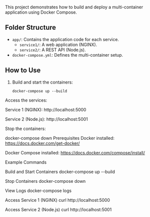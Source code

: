 This project demonstrates how to build and deploy a multi-container application using Docker Compose.

## Folder Structure

- `app/`: Contains the application code for each service.
  - `service1/`: A web application (NGINX).
  - `service2/`: A REST API (Node.js).
- `docker-compose.yml`: Defines the multi-container setup.

## How to Use

1. Build and start the containers:
   ```
   docker-compose up --build
Access the services:

Service 1 (NGINX): http://localhost:5000

Service 2 (Node.js): http://localhost:5001

Stop the containers:



docker-compose down
Prerequisites
Docker installed: https://docs.docker.com/get-docker/

Docker Compose installed: https://docs.docker.com/compose/install/

Example Commands


Build and Start Containers
docker-compose up --build


Stop Containers
docker-compose down


View Logs
docker-compose logs


Access Service 1 (NGINX)
curl http://localhost:5000


Access Service 2 (Node.js)
curl http://localhost:5001
